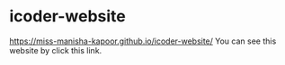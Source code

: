# icoder-website
https://miss-manisha-kapoor.github.io/icoder-website/ You can see this website by click this link.
